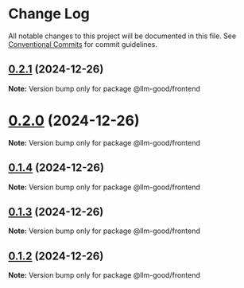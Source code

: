 # Change Log

All notable changes to this project will be documented in this file.
See [Conventional Commits](https://conventionalcommits.org) for commit guidelines.

## [0.2.1](https://github.com/tolerance-go/llm-good/compare/v0.2.0...v0.2.1) (2024-12-26)

**Note:** Version bump only for package @llm-good/frontend





# [0.2.0](https://github.com/tolerance-go/llm-good/compare/v0.1.4...v0.2.0) (2024-12-26)

**Note:** Version bump only for package @llm-good/frontend





## [0.1.4](https://github.com/tolerance-go/llm-good/compare/v0.1.3...v0.1.4) (2024-12-26)

**Note:** Version bump only for package @llm-good/frontend





## [0.1.3](https://github.com/tolerance-go/llm-good/compare/v0.1.2...v0.1.3) (2024-12-26)

**Note:** Version bump only for package @llm-good/frontend





## [0.1.2](https://github.com/tolerance-go/llm-good/compare/v0.1.1...v0.1.2) (2024-12-26)

**Note:** Version bump only for package @llm-good/frontend
